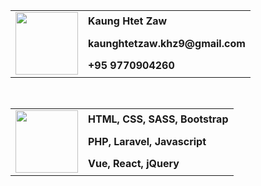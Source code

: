 <html>
    <table>
        <tr>
            <td rowspan="4">
                <img src="https://media.giphy.com/media/v1.Y2lkPTc5MGI3NjExM2NjMzhkN2NlYTMzYTY4YTk0ZGQxMjAyZDZhY2M5NjQyODBkN2Y3NCZjdD1z/gjrYDwbjnK8x36xZIO/giphy.gif" width="100">
            </td>
        </tr>
        <tr>
            <td>
                <b>Kaung Htet Zaw</b>
            </td>
        </tr>
        <tr>
            <td> 
                <b>kaunghtetzaw.khz9@gmail.com</b>
            </td>
        </tr>
        <tr>
            <td>
                <b>+95 9770904260</b>
            </td>
        </tr>
    </table>
    <br>
    <table>
        <tr>
            <td rowspan="4">
                <img src="https://media.giphy.com/media/KGhpQ5NMoWKQurlHwI/giphy.gif" width="100">
            </td>
        </tr>
        <tr>
            <td>
                <b>HTML, CSS, SASS, Bootstrap </b>
            </td>
        </tr>
        <tr>
            <td> 
                <b>PHP, Laravel, Javascript</b>
            </td>
        </tr>
        <tr>
            <td>
                <b>Vue, React, jQuery</b>
            </td>
        </tr>
    </table>
</html>
